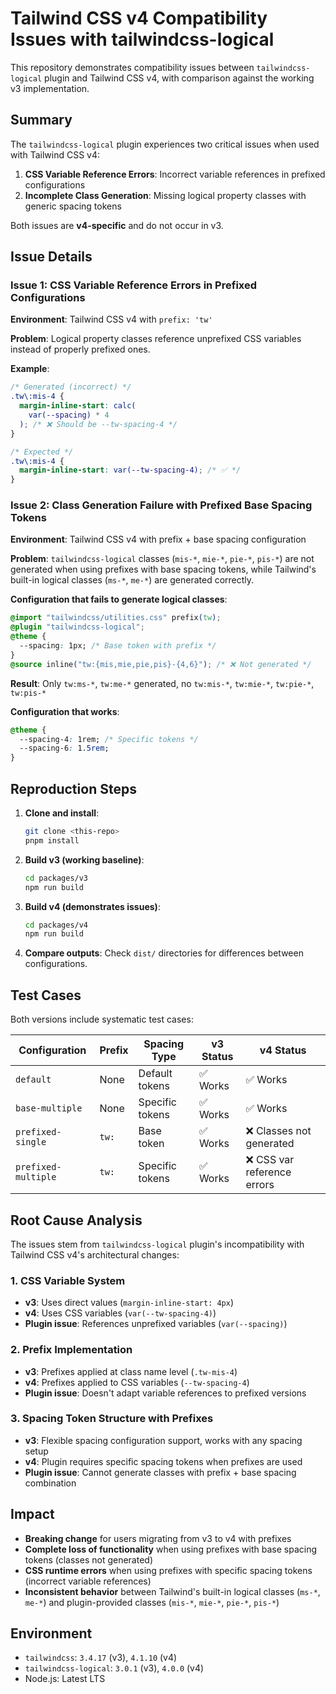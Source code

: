 # Tailwind CSS v4 Compatibility Issues with tailwindcss-logical

This repository demonstrates compatibility issues between `tailwindcss-logical` plugin and Tailwind CSS v4, with comparison against the working v3 implementation.

## Summary

The `tailwindcss-logical` plugin experiences two critical issues when used with Tailwind CSS v4:

1. **CSS Variable Reference Errors**: Incorrect variable references in prefixed configurations
2. **Incomplete Class Generation**: Missing logical property classes with generic spacing tokens

Both issues are **v4-specific** and do not occur in v3.

## Issue Details

### Issue 1: CSS Variable Reference Errors in Prefixed Configurations

**Environment**: Tailwind CSS v4 with `prefix: 'tw'`

**Problem**: Logical property classes reference unprefixed CSS variables instead of properly prefixed ones.

**Example**:

```css
/* Generated (incorrect) */
.tw\:mis-4 {
  margin-inline-start: calc(
    var(--spacing) * 4
  ); /* ❌ Should be --tw-spacing-4 */
}

/* Expected */
.tw\:mis-4 {
  margin-inline-start: var(--tw-spacing-4); /* ✅ */
}
```

### Issue 2: Class Generation Failure with Prefixed Base Spacing Tokens

**Environment**: Tailwind CSS v4 with prefix + base spacing configuration

**Problem**: `tailwindcss-logical` classes (`mis-*`, `mie-*`, `pie-*`, `pis-*`) are not generated when using prefixes with base spacing tokens, while Tailwind's built-in logical classes (`ms-*`, `me-*`) are generated correctly.

**Configuration that fails to generate logical classes**:

```css
@import "tailwindcss/utilities.css" prefix(tw);
@plugin "tailwindcss-logical";
@theme {
  --spacing: 1px; /* Base token with prefix */
}
@source inline("tw:{mis,mie,pie,pis}-{4,6}"); /* ❌ Not generated */
```

**Result**: Only `tw:ms-*`, `tw:me-*` generated, no `tw:mis-*`, `tw:mie-*`, `tw:pie-*`, `tw:pis-*`

**Configuration that works**:

```css
@theme {
  --spacing-4: 1rem; /* Specific tokens */
  --spacing-6: 1.5rem;
}
```

## Reproduction Steps

1. **Clone and install**:

   ```bash
   git clone <this-repo>
   pnpm install
   ```

2. **Build v3 (working baseline)**:

   ```bash
   cd packages/v3
   npm run build
   ```

3. **Build v4 (demonstrates issues)**:

   ```bash
   cd packages/v4
   npm run build
   ```

4. **Compare outputs**: Check `dist/` directories for differences between configurations.

## Test Cases

Both versions include systematic test cases:

| Configuration       | Prefix | Spacing Type      | v3 Status | v4 Status                   |
| ------------------- | ------ | ----------------- | --------- | --------------------------- |
| `default`           | None   | Default tokens    | ✅ Works  | ✅ Works                    |
| `base-multiple`     | None   | Specific tokens   | ✅ Works  | ✅ Works                    |
| `prefixed-single`   | `tw:`  | Base token        | ✅ Works  | ❌ Classes not generated    |
| `prefixed-multiple` | `tw:`  | Specific tokens   | ✅ Works  | ❌ CSS var reference errors |

## Root Cause Analysis

The issues stem from `tailwindcss-logical` plugin's incompatibility with Tailwind CSS v4's architectural changes:

### 1. **CSS Variable System**

- **v3**: Uses direct values (`margin-inline-start: 4px`)
- **v4**: Uses CSS variables (`var(--tw-spacing-4)`)
- **Plugin issue**: References unprefixed variables (`var(--spacing)`)

### 2. **Prefix Implementation**

- **v3**: Prefixes applied at class name level (`.tw-mis-4`)
- **v4**: Prefixes applied to CSS variables (`--tw-spacing-4`)
- **Plugin issue**: Doesn't adapt variable references to prefixed versions

### 3. **Spacing Token Structure with Prefixes**

- **v3**: Flexible spacing configuration support, works with any spacing setup
- **v4**: Plugin requires specific spacing tokens when prefixes are used
- **Plugin issue**: Cannot generate classes with prefix + base spacing combination

## Impact

- **Breaking change** for users migrating from v3 to v4 with prefixes
- **Complete loss of functionality** when using prefixes with base spacing tokens (classes not generated)
- **CSS runtime errors** when using prefixes with specific spacing tokens (incorrect variable references)
- **Inconsistent behavior** between Tailwind's built-in logical classes (`ms-*`, `me-*`) and plugin-provided classes (`mis-*`, `mie-*`, `pie-*`, `pis-*`)

## Environment

- `tailwindcss`: `3.4.17` (v3), `4.1.10` (v4)
- `tailwindcss-logical`: `3.0.1` (v3), `4.0.0` (v4)
- Node.js: Latest LTS
